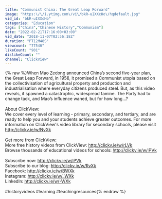 ```yaml
---
title: "Communist China: The Great Leap Forward"
image: "https:\/\/i.ytimg.com\/vi\/bkR-uIXXcHo\/hqdefault.jpg"
vid_id: "bkR-uIXXcHo"
categories: "Education"
tags: ["China","Chinese History","Communism"]
date: "2022-02-21T17:16:00+03:00"
vid_date: "2018-11-07T02:56:18Z"
duration: "PT12M48S"
viewcount: "77546"
likeCount: "901"
dislikeCount: ""
channel: "ClickView"
---
```

{% raw %}When Mao Zedong announced China’s second five-year plan, the Great Leap Forward, in 1958, it promised a Communist utopia based on the collectivisation of agricultural property and production and industrialisation where everyday citizens produced steel. But, as this video reveals, it spawned a catastrophic, widespread famine. The Party had to change tack, and Mao’s influence waned, but for how long…?<br /><br />About ClickView:<br />We cover every level of learning - primary, secondary, and tertiary, and are ready to help you and your students achieve greater outcomes. For more information on ClickView's video library for secondary schools, please visit <a rel="nofollow" target="blank" href="http://clickv.ie/w/NvXk">http://clickv.ie/w/NvXk</a> <br /><br />Get more from ClickView:<br />More free history videos from ClickView: <a rel="nofollow" target="blank" href="http://clickv.ie/w/rLVk">http://clickv.ie/w/rLVk</a><br />Browse thousands of educational videos for schools: <a rel="nofollow" target="blank" href="http://clickv.ie/w/lPVk">http://clickv.ie/w/lPVk</a><br /><br />Subscribe now: <a rel="nofollow" target="blank" href="http://clickv.ie/w/iPVk">http://clickv.ie/w/iPVk</a><br />Subscribe to our blog: <a rel="nofollow" target="blank" href="http://clickv.ie/w/RvXk">http://clickv.ie/w/RvXk</a><br />Facebook: <a rel="nofollow" target="blank" href="http://clickv.ie/w/BWXk">http://clickv.ie/w/BWXk</a> <br />Instagram: <a rel="nofollow" target="blank" href="http://clickv.ie/w/_WXk">http://clickv.ie/w/_WXk</a> <br />LinkedIn: <a rel="nofollow" target="blank" href="http://clickv.ie/w/-WXk">http://clickv.ie/w/-WXk</a> <br /><br />#historyvideos #learning #teachingresources{% endraw %}
